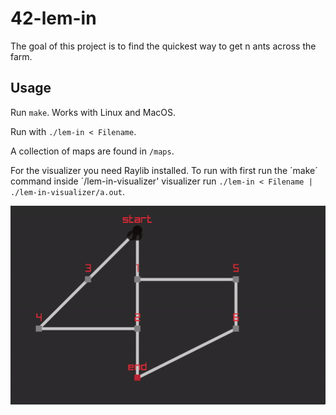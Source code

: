 # 42-lem-in
The goal of this project is to find the quickest way to get n ants across the farm.

## Usage
Run `make`. Works with Linux and MacOS.

Run with `./lem-in < Filename`.

A collection of maps are found in `/maps`.

For the visualizer you need Raylib installed. To run with first run the ´make´ command inside ´/lem-in-visualizer' visualizer run `./lem-in < Filename | ./lem-in-visualizer/a.out`.

![GIF](gif.gif)

